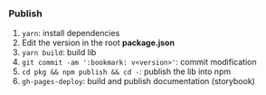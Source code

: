 ### Publish

1. `yarn`: install dependencies
2. Edit the version in the root **package.json**
3. `yarn build`: build lib
4. `git commit -am ':bookmark: v<version>'`: commit modification
5. `cd pkg && npm publish && cd -`: publish the lib into npm
6. `gh-pages-deploy`: build and publish documentation (storybook)
